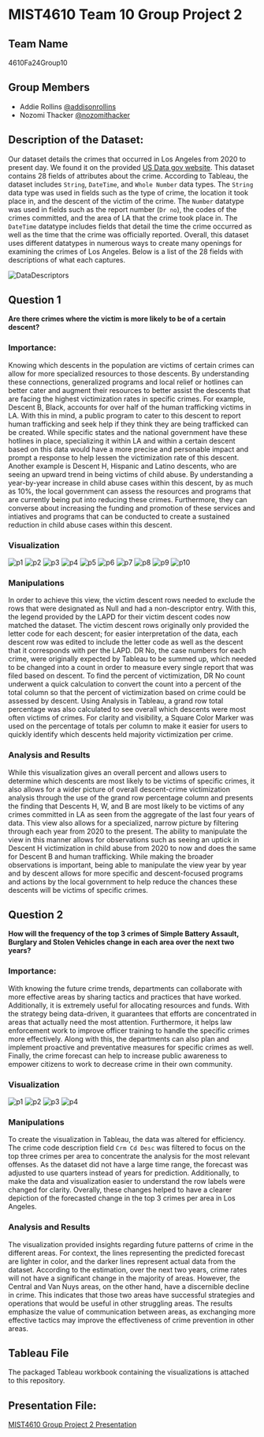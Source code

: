 # MIST4610 Team 10 Group Project 2
## Team Name
4610Fa24Group10

## Group Members
- Addie Rollins [@addisonrollins](https://github.com/arollins5/MIST-GroupProject2)
- Nozomi Thacker [@nozomithacker](https://github.com/n-thacker/MIST4610Group10Project2)

## Description of the Dataset:
Our dataset details the crimes that occurred in Los Angeles from 2020 to present day. We found it on the provided [US Data gov website](https://catalog.data.gov/dataset/crime-data-from-2020-to-present). This dataset contains 28 fields of attributes about the crime. According to Tableau, the dataset includes `String`, `DateTime`, and `Whole Number` data types. The `String` data type was used in fields such as the type of crime, the location it took place in, and the descent of the victim of the crime. The `Number` datatype was used in fields such as the report number (`Dr no`), the codes of the crimes committed, and the area of LA that the crime took place in. The `DateTime` datatype includes fields that detail the time the crime occurred as well as the time that the crime was officially reported. Overall, this dataset uses different datatypes in numerous ways to create many openings for examining the crimes of Los Angeles. Below is a list of the 28 fields with descriptions of what each captures.  

![DataDescriptors](https://github.com/user-attachments/assets/cd67a002-4636-48cd-93b4-bebee7fd17e1)


## Question 1
**Are there crimes where the victim is more likely to be of a certain descent?**

### Importance:
Knowing which descents in the population are victims of certain crimes can allow for more specialized resources to those descents. By understanding these connections, generalized programs and local relief or hotlines can better cater and augment their resources to better assist the descents that are facing the highest victimization rates in specific crimes. For example, Descent B, Black, accounts for over half of the human trafficking victims in LA. With this in mind, a public program to cater to this descent to report human trafficking and seek help if they think they are being trafficked can be created. While specific states and the national government have these hotlines in place, specializing it within LA and within a certain descent based on this data would have a more precise and personable impact and prompt a response to help lessen the victimization rate of this descent. Another example is Descent H, Hispanic and Latino descents, who are seeing an upward trend in being victims of child abuse. By understanding a year-by-year increase in child abuse cases within this descent, by as much as 10%, the local government can assess the resources and programs that are currently being put into reducing these crimes. Furthermore, they can converse about increasing the funding and promotion of these services and intiatives and programs that can be conducted to create a sustained reduction in child abuse cases within this descent.  

### Visualization
![p1](https://github.com/user-attachments/assets/06a1e813-ff30-47ea-b40c-b74db684adcb)
![p2](https://github.com/user-attachments/assets/47dcd4f0-8ffd-461e-8789-f88c16c12194)
![p3](https://github.com/user-attachments/assets/b22c101c-89fe-44c4-9366-8b7ed594e68e)
![p4](https://github.com/user-attachments/assets/494dc413-d816-46c6-ba12-a9e68a141e9b)
![p5](https://github.com/user-attachments/assets/fce73e56-27b4-4f23-9f20-bfd63819b5d2)
![p6](https://github.com/user-attachments/assets/259cce8b-8de7-4fa9-8ac8-59bacbc6192e)
![p7](https://github.com/user-attachments/assets/a0aa01ed-85d4-4908-94c2-801a09c48eb1)
![p8](https://github.com/user-attachments/assets/fccf1ffb-94ab-4068-894e-993dfede520b)
![p9](https://github.com/user-attachments/assets/dd0f4f65-5c66-44ac-b3b7-699cc8dbd0cf)
![p10](https://github.com/user-attachments/assets/6a3945a2-cd2c-4af0-ba74-8e3d77d1288d)

### Manipulations
In order to achieve this view, the victim descent rows needed to exclude the rows that were designated as Null and had a non-descriptor entry. With this, the legend provided by the LAPD for their victim descent codes now matched the dataset. The victim descent rows originally only provided the letter code for each descent; for easier interpretation of the data, each descent row was edited to include the letter code as well as the descent that it corresponds with per the LAPD. DR No, the case numbers for each crime, were originally expected by Tableau to be summed up, which needed to be changed into a count in order to measure every single report that was filed based on descent. To find the percent of victimization, DR No count underwent a quick calculation to convert the count into a percent of the total column so that the percent of victimization based on crime could be assessed by descent. Using Analysis in Tableau, a grand row total percentage was also calculated to see overall which descents were most often victims of crimes. For clarity and visibility, a Square Color Marker was used on the percentage of totals per column to make it easier for users to quickly identify which descents held majority victimization per crime.

### Analysis and Results
While this visualization gives an overall percent and allows users to determine which descents are most likely to be victims of specific crimes, it also allows for a wider picture of overall descent-crime victimization analysis through the use of the grand row percentage column and presents the finding that Descents H, W, and B are most likely to be victims of any crimes committed in LA as seen from the aggregate of the last four years of data. This view also allows for a specialized, narrow picture by filtering through each year from 2020 to the present. The ability to manipulate the view in this manner allows for observations such as seeing an uptick in Descent H victimization in child abuse from 2020 to now and does the same for Descent B and human trafficking. While making the broader observations is important, being able to manipulate the view year by year and by descent allows for more specific and descent-focused programs and actions by the local government to help reduce the chances these descents will be victims of specific crimes.

## Question 2
**How will the frequency of the top 3 crimes of Simple Battery Assault, Burglary and Stolen Vehicles change in each area over the next two years?**

### Importance:
With knowing the future crime trends, departments can collaborate with more effective areas by sharing tactics and practices that have worked. Additionally, it is extremely useful for allocating resources and funds. With the strategy being data-driven, it guarantees that efforts are concentrated in areas that actually need the most attention. Furthermore, it helps law enforcement work to improve officer training to handle the specific crimes more effectively. Along with this, the departments can also plan and implement proactive and preventative measures for specific crimes as well. Finally, the crime forecast can help to increase public awareness to empower citizens to work to decrease crime in their own community.

### Visualization
![p1](https://github.com/user-attachments/assets/47ad04b6-ecce-4c31-8090-bf8206393145)
![p2](https://github.com/user-attachments/assets/3ed46f5e-010b-4e67-8480-b4eb6d127bd8)
![p3](https://github.com/user-attachments/assets/ef9fa64e-a480-49e7-bf29-406215290eab)
![p4](https://github.com/user-attachments/assets/b53a1cdc-3bb4-4745-92de-a14162e128b3)


### Manipulations
To create the visualization in Tableau, the data was altered for efficiency. The crime code description field `Crm Cd Desc` was filtered to focus on the top three crimes per area to concentrate the analysis for the most relevant offenses. As the dataset did not have a large time range, the forecast was adjusted to use quarters instead of years for prediction. Additionally, to make the data and visualization easier to understand the row labels were changed for clarity. Overally, these changes helped to have a clearer depiction of the forecasted change in the top 3 crimes per area in Los Angeles.

### Analysis and Results
The visualization provided insights regarding future patterns of crime in the different areas. For context, the lines representing the predicted forecast are lighter in color, and the darker lines represent actual data from the dataset. According to the estimation, over the next two years, crime rates will not have a significant change in the majority of areas. However, the Central and Van Nuys areas, on the other hand, have a discernible decline in crime. This indicates that those two areas have successful strategies and operations that would be useful in other struggling areas. The results emphasize the value of communication between areas, as exchanging more effective tactics may improve the effectiveness of crime prevention in other areas.

## Tableau File
The packaged Tableau workbook containing the visualizations is attached to this repository.

## Presentation File:
[MIST4610 Group Project 2 Presentation](https://docs.google.com/presentation/d/1mtWjV2PD5ErVfyruj9rhXnFr_Nm4JiCdXVZYa0byuDs/edit?usp=sharing)
